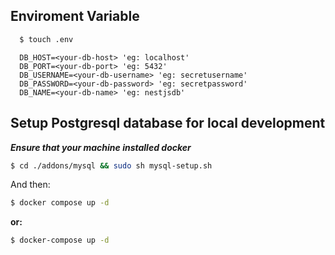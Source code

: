 ## Enviroment Variable

```sh
  $ touch .env

```

```
  DB_HOST=<your-db-host> 'eg: localhost'
  DB_PORT=<your-db-port> 'eg: 5432'
  DB_USERNAME=<your-db-username> 'eg: secretusername'
  DB_PASSWORD=<your-db-password> 'eg: secretpassword'
  DB_NAME=<your-db-name> 'eg: nestjsdb'

```

## Setup Postgresql database for local development

**_Ensure that your machine installed docker_**

```sh
$ cd ./addons/mysql && sudo sh mysql-setup.sh

```

And then:

```sh
$ docker compose up -d

```

**or:**

```sh
$ docker-compose up -d

```
